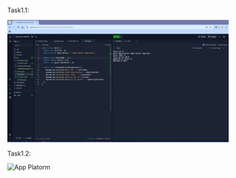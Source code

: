 Task1.1: 

![App Platorm](https://github.com/ppc-ntu-khpi/java-first-Sofiia17s/blob/main/Solution/task1.1.png?raw=true)


Task1.2:

![App Platorm](https://replit.com/@stolyarchuksofi/java-first-Sofiia17s#Solution/task1.2.png)
